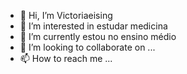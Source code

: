 - 👋 Hi, I’m Victoriaeising
- 👀 I’m interested in estudar medicina
- 🌱 I’m currently estou no ensino médio 
- 💞️ I’m looking to collaborate on ...
- 📫 How to reach me ...

<!---
Victoriaeising/Victoriaeising is a ✨ special ✨ repository because its `README.md` (this file) appears on your GitHub profile.
You can click the Preview link to take a look at your changes.
--->
